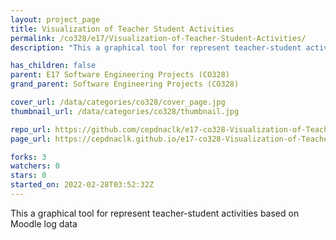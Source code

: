```yaml
---
layout: project_page
title: Visualization of Teacher Student Activities
permalink: /co328/e17/Visualization-of-Teacher-Student-Activities/
description: "This a graphical tool for represent teacher-student activities based on Moodle log data"

has_children: false
parent: E17 Software Engineering Projects (CO328)
grand_parent: Software Engineering Projects (CO328)

cover_url: /data/categories/co328/cover_page.jpg
thumbnail_url: /data/categories/co328/thumbnail.jpg

repo_url: https://github.com/cepdnaclk/e17-co328-Visualization-of-Teacher-Student-Activities
page_url: https://cepdnaclk.github.io/e17-co328-Visualization-of-Teacher-Student-Activities

forks: 3
watchers: 0
stars: 0
started_on: 2022-02-28T03:52:32Z
---
```

This a graphical tool for represent teacher-student activities based on Moodle log data

